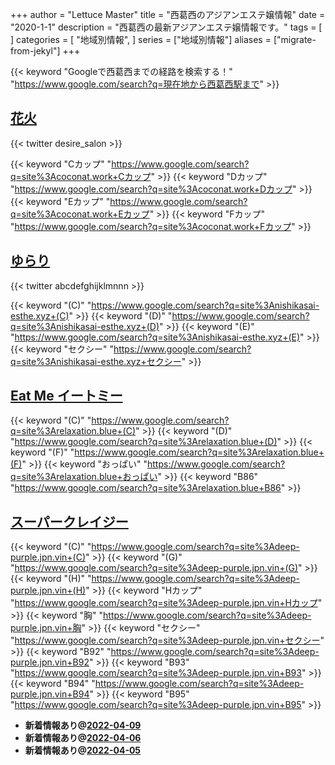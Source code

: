 +++
author = "Lettuce Master"
title = "西葛西のアジアンエステ嬢情報"
date = "2020-1-1"
description = "西葛西の最新アジアンエステ嬢情報です。"
tags = [
]
categories = [
    "地域別情報",
]
series = ["地域別情報"]
aliases = ["migrate-from-jekyl"]
+++

{{< keyword "Googleで西葛西までの経路を検索する！" "https://www.google.com/search?q=現在地から西葛西駅まで" >}}

## [花火](http://coconat.work/)


{{< twitter desire_salon >}}

{{< keyword "Cカップ" "https://www.google.com/search?q=site%3Acoconat.work+Cカップ" >}} {{< keyword "Dカップ" "https://www.google.com/search?q=site%3Acoconat.work+Dカップ" >}} {{< keyword "Eカップ" "https://www.google.com/search?q=site%3Acoconat.work+Eカップ" >}} {{< keyword "Fカップ" "https://www.google.com/search?q=site%3Acoconat.work+Fカップ" >}} 

## [ゆらり](https://nishikasai-esthe.xyz/)


{{< twitter abcdefghijklmnnn >}}

{{< keyword "(C)" "https://www.google.com/search?q=site%3Anishikasai-esthe.xyz+(C)" >}} {{< keyword "(D)" "https://www.google.com/search?q=site%3Anishikasai-esthe.xyz+(D)" >}} {{< keyword "(E)" "https://www.google.com/search?q=site%3Anishikasai-esthe.xyz+(E)" >}} {{< keyword "セクシー" "https://www.google.com/search?q=site%3Anishikasai-esthe.xyz+セクシー" >}} 

## [Eat Me イートミー](http://relaxation.blue/)
{{< keyword "(C)" "https://www.google.com/search?q=site%3Arelaxation.blue+(C)" >}} {{< keyword "(D)" "https://www.google.com/search?q=site%3Arelaxation.blue+(D)" >}} {{< keyword "(F)" "https://www.google.com/search?q=site%3Arelaxation.blue+(F)" >}} {{< keyword "おっぱい" "https://www.google.com/search?q=site%3Arelaxation.blue+おっぱい" >}} {{< keyword "B86" "https://www.google.com/search?q=site%3Arelaxation.blue+B86" >}} 

## [スーパークレイジー](https://deep-purple.jpn.vin/)
{{< keyword "(C)" "https://www.google.com/search?q=site%3Adeep-purple.jpn.vin+(C)" >}} {{< keyword "(G)" "https://www.google.com/search?q=site%3Adeep-purple.jpn.vin+(G)" >}} {{< keyword "(H)" "https://www.google.com/search?q=site%3Adeep-purple.jpn.vin+(H)" >}} {{< keyword "Hカップ" "https://www.google.com/search?q=site%3Adeep-purple.jpn.vin+Hカップ" >}} {{< keyword "胸" "https://www.google.com/search?q=site%3Adeep-purple.jpn.vin+胸" >}} {{< keyword "セクシー" "https://www.google.com/search?q=site%3Adeep-purple.jpn.vin+セクシー" >}} {{< keyword "B92" "https://www.google.com/search?q=site%3Adeep-purple.jpn.vin+B92" >}} {{< keyword "B93" "https://www.google.com/search?q=site%3Adeep-purple.jpn.vin+B93" >}} {{< keyword "B94" "https://www.google.com/search?q=site%3Adeep-purple.jpn.vin+B94" >}} {{< keyword "B95" "https://www.google.com/search?q=site%3Adeep-purple.jpn.vin+B95" >}} 

- **新着情報あり@[2022-04-09](/post/2022-04-09)**
- **新着情報あり@[2022-04-06](/post/2022-04-06)**
- **新着情報あり@[2022-04-05](/post/2022-04-05)**

